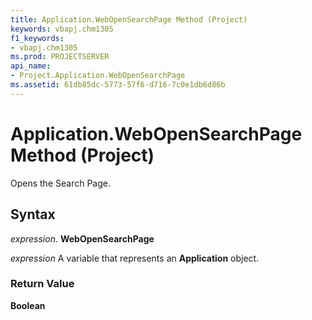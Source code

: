 ```yaml
---
title: Application.WebOpenSearchPage Method (Project)
keywords: vbapj.chm1305
f1_keywords:
- vbapj.chm1305
ms.prod: PROJECTSERVER
api_name:
- Project.Application.WebOpenSearchPage
ms.assetid: 61db85dc-5773-57f6-d716-7c0e1db6d86b
---
```



# Application.WebOpenSearchPage Method (Project)

Opens the Search Page.


## Syntax

 _expression_. **WebOpenSearchPage**

 _expression_ A variable that represents an **Application** object.


### Return Value

 **Boolean**



